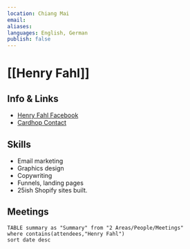 ```yaml
---
location: Chiang Mai
email: 
aliases: 
languages: English, German
publish: false
---
```

# [[Henry Fahl]]


## Info & Links
-   [Henry Fahl Facebook](https://www.facebook.com/henry.fahl.1)
-   [Cardhop Contact](x-cardhop://show?id=contact:A5324D3C-7610-4A31-A049-6237603EE204&contact=Henry%20Fahl)


## Skills
-   Email marketing
-   Graphics design
-   Copywriting
-   Funnels, landing pages
-   25ish Shopify sites built.


## Meetings

```dataview
TABLE summary as "Summary" from "2 Areas/People/Meetings"
where contains(attendees,"Henry Fahl")
sort date desc
```